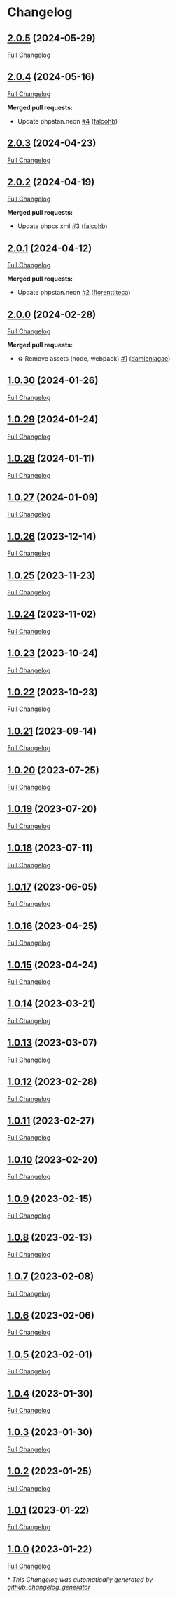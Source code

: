 # Changelog

## [2.0.5](https://github.com/enabel/coding-standard-bundle/tree/2.0.5) (2024-05-29)

[Full Changelog](https://github.com/enabel/coding-standard-bundle/compare/2.0.4...2.0.5)

## [2.0.4](https://github.com/enabel/coding-standard-bundle/tree/2.0.4) (2024-05-16)

[Full Changelog](https://github.com/enabel/coding-standard-bundle/compare/2.0.3...2.0.4)

**Merged pull requests:**

- Update phpstan.neon [\#4](https://github.com/Enabel/coding-standard-bundle/pull/4) ([falcohb](https://github.com/falcohb))

## [2.0.3](https://github.com/enabel/coding-standard-bundle/tree/2.0.3) (2024-04-23)

[Full Changelog](https://github.com/enabel/coding-standard-bundle/compare/2.0.2...2.0.3)

## [2.0.2](https://github.com/enabel/coding-standard-bundle/tree/2.0.2) (2024-04-19)

[Full Changelog](https://github.com/enabel/coding-standard-bundle/compare/2.0.1...2.0.2)

**Merged pull requests:**

- Update phpcs.xml [\#3](https://github.com/Enabel/coding-standard-bundle/pull/3) ([falcohb](https://github.com/falcohb))

## [2.0.1](https://github.com/enabel/coding-standard-bundle/tree/2.0.1) (2024-04-12)

[Full Changelog](https://github.com/enabel/coding-standard-bundle/compare/2.0.0...2.0.1)

**Merged pull requests:**

- Update phpstan.neon [\#2](https://github.com/Enabel/coding-standard-bundle/pull/2) ([florenttiteca](https://github.com/florenttiteca))

## [2.0.0](https://github.com/enabel/coding-standard-bundle/tree/2.0.0) (2024-02-28)

[Full Changelog](https://github.com/enabel/coding-standard-bundle/compare/1.0.30...2.0.0)

**Merged pull requests:**

- ♻️ Remove assets \(node, webpack\) [\#1](https://github.com/Enabel/coding-standard-bundle/pull/1) ([damienlagae](https://github.com/damienlagae))

## [1.0.30](https://github.com/enabel/coding-standard-bundle/tree/1.0.30) (2024-01-26)

[Full Changelog](https://github.com/enabel/coding-standard-bundle/compare/1.0.29...1.0.30)

## [1.0.29](https://github.com/enabel/coding-standard-bundle/tree/1.0.29) (2024-01-24)

[Full Changelog](https://github.com/enabel/coding-standard-bundle/compare/1.0.28...1.0.29)

## [1.0.28](https://github.com/enabel/coding-standard-bundle/tree/1.0.28) (2024-01-11)

[Full Changelog](https://github.com/enabel/coding-standard-bundle/compare/1.0.27...1.0.28)

## [1.0.27](https://github.com/enabel/coding-standard-bundle/tree/1.0.27) (2024-01-09)

[Full Changelog](https://github.com/enabel/coding-standard-bundle/compare/1.0.26...1.0.27)

## [1.0.26](https://github.com/enabel/coding-standard-bundle/tree/1.0.26) (2023-12-14)

[Full Changelog](https://github.com/enabel/coding-standard-bundle/compare/1.0.25...1.0.26)

## [1.0.25](https://github.com/enabel/coding-standard-bundle/tree/1.0.25) (2023-11-23)

[Full Changelog](https://github.com/enabel/coding-standard-bundle/compare/1.0.24...1.0.25)

## [1.0.24](https://github.com/enabel/coding-standard-bundle/tree/1.0.24) (2023-11-02)

[Full Changelog](https://github.com/enabel/coding-standard-bundle/compare/1.0.23...1.0.24)

## [1.0.23](https://github.com/enabel/coding-standard-bundle/tree/1.0.23) (2023-10-24)

[Full Changelog](https://github.com/enabel/coding-standard-bundle/compare/1.0.22...1.0.23)

## [1.0.22](https://github.com/enabel/coding-standard-bundle/tree/1.0.22) (2023-10-23)

[Full Changelog](https://github.com/enabel/coding-standard-bundle/compare/1.0.21...1.0.22)

## [1.0.21](https://github.com/enabel/coding-standard-bundle/tree/1.0.21) (2023-09-14)

[Full Changelog](https://github.com/enabel/coding-standard-bundle/compare/1.0.20...1.0.21)

## [1.0.20](https://github.com/enabel/coding-standard-bundle/tree/1.0.20) (2023-07-25)

[Full Changelog](https://github.com/enabel/coding-standard-bundle/compare/1.0.19...1.0.20)

## [1.0.19](https://github.com/enabel/coding-standard-bundle/tree/1.0.19) (2023-07-20)

[Full Changelog](https://github.com/enabel/coding-standard-bundle/compare/1.0.18...1.0.19)

## [1.0.18](https://github.com/enabel/coding-standard-bundle/tree/1.0.18) (2023-07-11)

[Full Changelog](https://github.com/enabel/coding-standard-bundle/compare/1.0.17...1.0.18)

## [1.0.17](https://github.com/enabel/coding-standard-bundle/tree/1.0.17) (2023-06-05)

[Full Changelog](https://github.com/enabel/coding-standard-bundle/compare/1.0.16...1.0.17)

## [1.0.16](https://github.com/enabel/coding-standard-bundle/tree/1.0.16) (2023-04-25)

[Full Changelog](https://github.com/enabel/coding-standard-bundle/compare/1.0.15...1.0.16)

## [1.0.15](https://github.com/enabel/coding-standard-bundle/tree/1.0.15) (2023-04-24)

[Full Changelog](https://github.com/enabel/coding-standard-bundle/compare/1.0.14...1.0.15)

## [1.0.14](https://github.com/enabel/coding-standard-bundle/tree/1.0.14) (2023-03-21)

[Full Changelog](https://github.com/enabel/coding-standard-bundle/compare/1.0.13...1.0.14)

## [1.0.13](https://github.com/enabel/coding-standard-bundle/tree/1.0.13) (2023-03-07)

[Full Changelog](https://github.com/enabel/coding-standard-bundle/compare/1.0.12...1.0.13)

## [1.0.12](https://github.com/enabel/coding-standard-bundle/tree/1.0.12) (2023-02-28)

[Full Changelog](https://github.com/enabel/coding-standard-bundle/compare/1.0.11...1.0.12)

## [1.0.11](https://github.com/enabel/coding-standard-bundle/tree/1.0.11) (2023-02-27)

[Full Changelog](https://github.com/enabel/coding-standard-bundle/compare/1.0.10...1.0.11)

## [1.0.10](https://github.com/enabel/coding-standard-bundle/tree/1.0.10) (2023-02-20)

[Full Changelog](https://github.com/enabel/coding-standard-bundle/compare/1.0.9...1.0.10)

## [1.0.9](https://github.com/enabel/coding-standard-bundle/tree/1.0.9) (2023-02-15)

[Full Changelog](https://github.com/enabel/coding-standard-bundle/compare/1.0.8...1.0.9)

## [1.0.8](https://github.com/enabel/coding-standard-bundle/tree/1.0.8) (2023-02-13)

[Full Changelog](https://github.com/enabel/coding-standard-bundle/compare/1.0.7...1.0.8)

## [1.0.7](https://github.com/enabel/coding-standard-bundle/tree/1.0.7) (2023-02-08)

[Full Changelog](https://github.com/enabel/coding-standard-bundle/compare/1.0.6...1.0.7)

## [1.0.6](https://github.com/enabel/coding-standard-bundle/tree/1.0.6) (2023-02-06)

[Full Changelog](https://github.com/enabel/coding-standard-bundle/compare/1.0.5...1.0.6)

## [1.0.5](https://github.com/enabel/coding-standard-bundle/tree/1.0.5) (2023-02-01)

[Full Changelog](https://github.com/enabel/coding-standard-bundle/compare/1.0.4...1.0.5)

## [1.0.4](https://github.com/enabel/coding-standard-bundle/tree/1.0.4) (2023-01-30)

[Full Changelog](https://github.com/enabel/coding-standard-bundle/compare/1.0.3...1.0.4)

## [1.0.3](https://github.com/enabel/coding-standard-bundle/tree/1.0.3) (2023-01-30)

[Full Changelog](https://github.com/enabel/coding-standard-bundle/compare/1.0.2...1.0.3)

## [1.0.2](https://github.com/enabel/coding-standard-bundle/tree/1.0.2) (2023-01-25)

[Full Changelog](https://github.com/enabel/coding-standard-bundle/compare/1.0.1...1.0.2)

## [1.0.1](https://github.com/enabel/coding-standard-bundle/tree/1.0.1) (2023-01-22)

[Full Changelog](https://github.com/enabel/coding-standard-bundle/compare/1.0.0...1.0.1)

## [1.0.0](https://github.com/enabel/coding-standard-bundle/tree/1.0.0) (2023-01-22)

[Full Changelog](https://github.com/enabel/coding-standard-bundle/compare/248e6b12bcc26800f579f01a1f146bf80e132ed8...1.0.0)



\* *This Changelog was automatically generated by [github_changelog_generator](https://github.com/github-changelog-generator/github-changelog-generator)*
